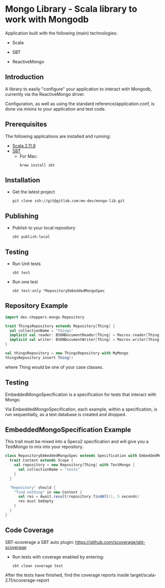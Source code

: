 Mongo Library - Scala library to work with Mongodb
==================================================

Application built with the following (main) technologies:

- Scala

- SBT

- ReactiveMongo

Introduction
------------
A library to easily "configure" your application to interact with Mongodb, currently via the ReactiveMongo driver.

Configuration, as well as using the standard reference/application.conf, is done via mixins to your application and test code.

Prerequisites
-------------
The following applications are installed and running:

* [Scala 2.11.8](http://www.scala-lang.org/)
* [SBT](http://www.scala-sbt.org/)
    - For Mac:
      ```
      brew install sbt
      ```
      
Installation
------------
- Get the latest project
  ```
  git clone ssh://git@gitlab.com:me-dev/mongo-lib.git
  ```

Publishing
-------
- Publish to your local repository
  ```
  sbt publish-local
  ```
  
Testing
---------
- Run Unit tests
  ```
  sbt test
  ```
  
- Run one test
  ```
  sbt test-only *RepositoryEmbeddedMongoSpec
  ```

Repository Example
------------------
```scala
import dev.choppers.mongo.Repository

trait ThingsRepository extends Repository[Thing] {
  val collectionName = "things"
  implicit val reader: BSONDocumentReader[Thing] = Macros.reader[Thing]
  implicit val writer: BSONDocumentWriter[Thing] = Macros.writer[Thing]
}

val thingsRepository = new ThingsRepository with MyMongo
thingsRepository insert Thing()
```

where Thing would be one of your case classes.

Testing
-------
EmbeddedMongoSpecification is a specification for tests that interact with Mongo.

Via EmbeddedMongoSpecification, each example, within a specification, is run sequentially, as a test database is created and dropped.

EmbeddedMongoSpecification Example
----------------------------------
This trait must be mixed into a Specs2 specification and will give you a TestMongo to mix into your repository.
```scala
class RepositoryEmbeddedMongoSpec extends Specification with EmbeddedMongoSpecification {
  trait Context extends Scope {
    val repository = new Repository[Thing] with TestMongo {
      val collectionName = "tests"
    }
  }

  "Repository" should {
    "find nothing" in new Context {
      val res = Await.result(repository.findAll(), 5 seconds)
      res must beEmpty
    }
  }
}
```

Code Coverage
-------------
SBT-scoverage a SBT auto plugin: https://github.com/scoverage/sbt-scoverage
- Run tests with coverage enabled by entering:
  ```
  sbt clean coverage test
  ```

After the tests have finished, find the coverage reports inside target/scala-2.11/scoverage-report